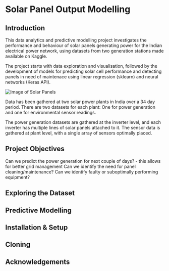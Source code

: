 # Solar Panel Output Modelling

Introduction
---

This data analytics and predictive modelling project investigates the performance and behaviour of solar panels generating power for the Indian electrical power network, using datasets from two generation stations made available on Kaggle.

The project starts with data exploration and visualisation, followed by the development of models for predicting solar cell performance and detecting panels in need of maintenace using linear regression (sklearn) and neural networks (Keras API). 

![Image of Solar Panels](https://github.com/PMetcalf/solar-power-generation-project/blob/master/Miscellaneous/solar_panel_low_res_201110.jpg)

Data has been gathered at two solar power plants in India over a 34 day period. There are two datasets for each plant: One for power generation and one for environmental sensor readings. 

The power generation datasets are gathered at the inverter level, and each inverter has multiple lines of solar panels attached to it. The sensor data is gathered at plant level, with a single array of sensors optimally placed.

Project Objectives
---

Can we predict the power generation for next couple of days? - this allows for better grid management
Can we identify the need for panel cleaning/maintenance?
Can we identify faulty or suboptimally performing equipment?

Exploring the Dataset
---

Predictive Modelling
---

Installation & Setup
---

Cloning
---

Acknowledgements
---